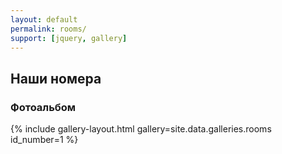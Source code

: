 ```yaml
---
layout: default
permalink: rooms/
support: [jquery, gallery]
---
```

## Наши номера

### Фотоальбом
{% include gallery-layout.html gallery=site.data.galleries.rooms id_number=1 %}
